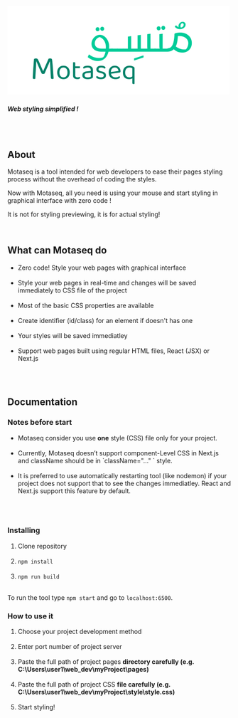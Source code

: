 <img src="Motaseq2.png" />
<h4><i>Web styling simplified !</i></h4>
<br><br>
<h2>About</h2>
<p>Motaseq is a tool intended for web developers to ease their pages styling process without the overhead of coding the styles.</p>
<p>Now with Motaseq, all you need is using your mouse and start styling in graphical interface with zero code !</p>
<p>It is not for styling previewing, it is for actual styling!</p>
<br>
<h2>What can Motaseq do</h2>
<ul>
  <li>Zero code! Style your web pages with graphical interface</li><br>
  <li>Style your web pages in real-time and changes will be saved immediately to CSS file of the project</li><br>
  <li>Most of the basic CSS properties are available</li><br>
  <li>Create identifier (id/class) for an element if doesn't has one</li><br>
  <li>Your styles will be saved immediatley</li><br>
  <li>Support web pages built using regular HTML files, React (JSX) or Next.js</li><br>
</ul>
<br>
<h2>Documentation</h2>
<h3>Notes before start</h3>
<ul>
  <li>Motaseq consider you use <b>one</b> style (CSS) file only for your project.</li><br>
  <li>Currently, Motaseq doesn’t support component-Level CSS in Next.js and className should be in `className="..." ` style.</li><br>
  <li>It is preferred to use automatically restarting tool (like nodemon) if your project does not support that to see the changes immediatley. React and Next.js support this feature by default.</li><br>
</ul>
<br>
<h3>Installing</h3>
<ol>
  <li>Clone repository</li><br>
  <li><code>npm install</code></li><br>
  <li><code>npm run build</code></li><br>
</ol>
To run the tool type <code>npm start</code> and go to <code>localhost:6500</code>.
<br>

<h3>How to use it</h3>
<ol>
  <li>Choose your project development method</li><br>
  <li>Enter port number of project server</li><br>
  <li>Paste the full path of project pages <b>directory carefully (e.g. C:\Users\user1\web_dev\myProject\pages)</b></li><br>
  <li>Paste the full path of project CSS <b>file carefully (e.g. C:\Users\user1\web_dev\myProject\style\style.css)</b></li><br>
  <li>Start styling!</li><br>
</ol>
  
